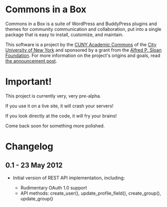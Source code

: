 
# Commons in a Box

Commons in a Box is a suite of WordPress and BuddyPress plugins and themes for community communication and collaboration, put into a single package that is easy to install, customize, and maintain.

This software is a project by the [CUNY Academic Commons](http://commons.gc.cuny.edu) of the [City University of New York](http://cuny.edu) and sponsored by a grant from the [Alfred P. Sloan Foundation](http://sloan.org/). For more information on the project's origins and goals, read [the announcement post](http://news.commons.gc.cuny.edu/2011/11/22/the-cuny-academic-commons-announces-the-commons-in-a-box-project/).

# Important!

This project is currently very, very pre-alpha.

If you use it on a live site, it will crash your servers!

If you look directly at the code, it will fry your brains!

Come back soon for something more polished.

# Changelog

## 0.1 - 23 May 2012

- Initial version of REST API implementation, including:

    - Rudimentary OAuth 1.0 support
    - API methods: create_user(), update_profile_field(), create_group(), update_group()
